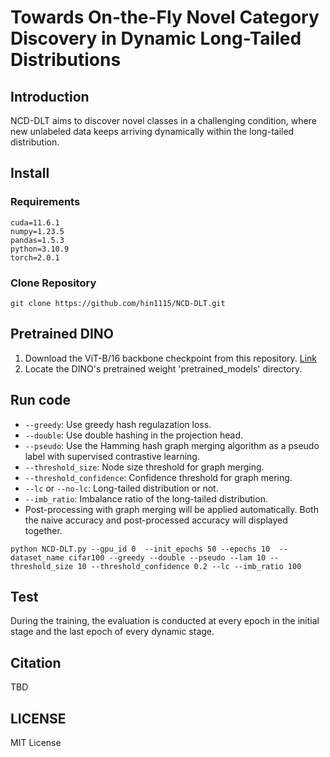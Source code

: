# Towards On-the-Fly Novel Category Discovery in Dynamic Long-Tailed Distributions
## Introduction
NCD-DLT aims to discover novel classes in a challenging condition, where new unlabeled data keeps arriving dynamically within the long-tailed distribution.




## Install
### Requirements
  ```
cuda=11.6.1
numpy=1.23.5
pandas=1.5.3
python=3.10.9
torch=2.0.1
  ```
### Clone Repository
```
git clone https://github.com/hin1115/NCD-DLT.git
```

## Pretrained DINO
1. Download the ViT-B/16 backbone checkpoint from this repository. [Link](https://github.com/facebookresearch/dino?tab=readme-ov-file) 
2. Locate the DINO's pretrained weight 'pretrained_models' directory.


## Run code
- ```--greedy```: Use greedy hash regulazation loss.
- ```--double```: Use double hashing in the projection head.
- ```--pseudo```: Use the Hamming hash graph merging algorithm as a pseudo label with supervised contrastive learning.
- ```--threshold_size```: Node size threshold for graph merging.
- ```--threshold_confidence```: Confidence threshold for graph mering.
- ```--lc``` or ```--no-lc```: Long-tailed distribution or not.
- ```--imb_ratio```: Imbalance ratio of the long-tailed distribution.
- Post-processing with graph merging will be applied automatically. Both the naive accuracy and post-processed accuracy will displayed together.

```
python NCD-DLT.py --gpu_id 0  --init_epochs 50 --epochs 10  --dataset_name cifar100 --greedy --double --pseudo --lam 10 --threshold_size 10 --threshold_confidence 0.2 --lc --imb_ratio 100
```


## Test
During the training, the evaluation is conducted at every epoch in the initial stage and the last epoch of every dynamic stage.

## Citation
TBD

## LICENSE
MIT License


